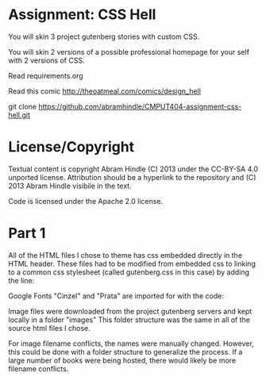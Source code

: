 Assignment: CSS Hell
====================

You will skin 3 project gutenberg stories with custom CSS.

You will skin 2 versions of a possible professional homepage for your
self with 2 versions of CSS.

Read requirements.org

Read this comic http://theoatmeal.com/comics/design_hell

git clone https://github.com/abramhindle/CMPUT404-assignment-css-hell.git

License/Copyright
=================

Textual content is copyright Abram Hindle (C) 2013 under the CC-BY-SA
4.0 unported license. Attribution should be a hyperlink to the
repository and (C) 2013 Abram Hindle visibile in the text.

Code is licensed under the Apache 2.0 license.

Part 1
=================
All of the HTML files I chose to theme has css embedded directly in the HTML header.
These files had to be modified from embedded css to linking to a common css stylesheet 
(called gutenberg.css in this case) by adding the line:
 <link rel="stylesheet" type="text/css" href="gutenberg.css">

Google Fonts "Cinzel" and "Prata" are imported for with the code:
<style>
   @import url('https://fonts.googleapis.com/css?family=Cinzel|Prata&display=swap');
</style>

Image files were downloaded from the project gutenberg servers and kept locally in a folder "images"
This folder structure was the same in all of the source html files I chose.

For image filename conflicts, the names were manually changed. 
However, this could be done with a folder structure to generalize the process.
If a large number of books were being hosted, there would likely be more filename conflicts.





